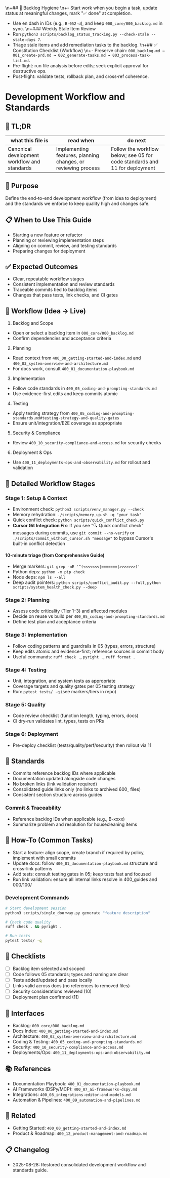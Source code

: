\n+## 🧭 Backlog Hygiene
\n+- Start work when you begin a task, update status at meaningful changes, mark "✅ done" at completion.
- Use en dash in IDs (e.g., `B‑052‑d`), and keep `000_core/000_backlog.md` in sync.
\n+### Weekly Stale Item Review
- Run `python3 scripts/backlog_status_tracking.py --check-stale --stale-days 7`.
- Triage stale items and add remediation tasks to the backlog.
\n+## ✅ Constitution Checklist (Workflow)
\n+- Preserve chain: `000_backlog.md → 001_create-prd.md → 002_generate-tasks.md → 003_process-task-list.md`.
- Pre‑flight: run file analysis before edits; seek explicit approval for destructive ops.
- Post‑flight: validate tests, rollback plan, and cross‑ref coherence.
# Development Workflow and Standards

## 🔎 TL;DR

| what this file is | read when | do next |
|---|---|---|
| Canonical development workflow and standards | Implementing features, planning changes, or reviewing process | Follow the workflow below; see 05 for code standards and 11 for deployment |

## 🎯 Purpose

Define the end-to-end development workflow (from idea to deployment) and the standards we enforce to keep quality high and changes safe.

## 📋 When to Use This Guide

- Starting a new feature or refactor
- Planning or reviewing implementation steps
- Aligning on commit, review, and testing standards
- Preparing changes for deployment

## ✅ Expected Outcomes

- Clear, repeatable workflow stages
- Consistent implementation and review standards
- Traceable commits tied to backlog items
- Changes that pass tests, link checks, and CI gates

## 🧭 Workflow (Idea → Live)

1) Backlog and Scope
- Open or select a backlog item in `000_core/000_backlog.md`
- Confirm dependencies and acceptance criteria

2) Planning
- Read context from `400_00_getting-started-and-index.md` and `400_03_system-overview-and-architecture.md`
- For docs work, consult `400_01_documentation-playbook.md`

3) Implementation
- Follow code standards in `400_05_coding-and-prompting-standards.md`
- Use evidence-first edits and keep commits atomic

4) Testing
- Apply testing strategy from `400_05_coding-and-prompting-standards.md#testing-strategy-and-quality-gates`
- Ensure unit/integration/E2E coverage as appropriate

5) Security & Compliance
- Review `400_10_security-compliance-and-access.md` for security checks

6) Deployment & Ops
- Use `400_11_deployments-ops-and-observability.md` for rollout and validation

## 🧱 Detailed Workflow Stages

### Stage 1: Setup & Context
- Environment check: `python3 scripts/venv_manager.py --check`
- Memory rehydration: `./scripts/memory_up.sh -q "your task"`
- Quick conflict check: `python scripts/quick_conflict_check.py`
- **Cursor Git Integration Fix**: If you see "🔍 Quick conflict check" messages during commits, use `git commit --no-verify` or `./scripts/commit_without_cursor.sh "message"` to bypass Cursor's built-in conflict detection

#### 10-minute triage (from Comprehensive Guide)
- Merge markers: `git grep -nE '^(<<<<<<<|=======|>>>>>>>)'`
- Python deps: `python -m pip check`
- Node deps: `npm ls --all`
- Deep audit pointers: `python scripts/conflict_audit.py --full`, `python scripts/system_health_check.py --deep`

### Stage 2: Planning
- Assess code criticality (Tier 1–3) and affected modules
- Decide on reuse vs build per `400_05_coding-and-prompting-standards.md`
- Define test plan and acceptance criteria

### Stage 3: Implementation
- Follow coding patterns and guardrails in 05 (types, errors, structure)
- Keep edits atomic and evidence-first; reference sources in commit body
- Useful commands: `ruff check .`, `pyright .`, `ruff format .`

### Stage 4: Testing
- Unit, integration, and system tests as appropriate
- Coverage targets and quality gates per 05 testing strategy
- Run: `pytest tests/ -q` (see markers/tiers in repo)

### Stage 5: Quality
- Code review checklist (function length, typing, errors, docs)
- CI dry-run validates lint, types, tests on PRs

### Stage 6: Deployment
- Pre-deploy checklist (tests/quality/perf/security) then rollout via 11

## 🧩 Standards

- Commits reference backlog IDs where applicable
- Documentation updated alongside code changes
- No broken links (link validation required)
- Consolidated guide links only (no links to archived 600_ files)
- Consistent section structure across guides

### Commit & Traceability
- Reference backlog IDs when applicable (e.g., B-xxxx)
- Summarize problem and resolution for housecleaning items

## 🔧 How-To (Common Tasks)

- Start a feature: align scope, create branch if required by policy, implement with small commits
- Update docs: follow `400_01_documentation-playbook.md` structure and cross-link patterns
- Add tests: consult testing gates in 05; keep tests fast and focused
- Run link validation: ensure all internal links resolve in 400_guides and 000/100/

### Development Commands
```bash
# Start development session
python3 scripts/single_doorway.py generate "feature description"

# Check code quality
ruff check . && pyright .

# Run tests
pytest tests/ -q
```

## 📝 Checklists

- [ ] Backlog item selected and scoped
- [ ] Code follows 05 standards; types and naming are clear
- [ ] Tests added/updated and pass locally
- [ ] Links valid across docs (no references to removed files)
- [ ] Security considerations reviewed (10)
- [ ] Deployment plan confirmed (11)

## 🔗 Interfaces

- Backlog: `000_core/000_backlog.md`
- Docs Index: `400_00_getting-started-and-index.md`
- Architecture: `400_03_system-overview-and-architecture.md`
- Coding & Testing: `400_05_coding-and-prompting-standards.md`
- Security: `400_10_security-compliance-and-access.md`
- Deployments/Ops: `400_11_deployments-ops-and-observability.md`

## 📚 References

- Documentation Playbook: `400_01_documentation-playbook.md`
- AI Frameworks (DSPy/MCP): `400_07_ai-frameworks-dspy.md`
- Integrations: `400_08_integrations-editor-and-models.md`
- Automation & Pipelines: `400_09_automation-and-pipelines.md`

## 🔗 Related

- Getting Started: `400_00_getting-started-and-index.md`
- Product & Roadmap: `400_12_product-management-and-roadmap.md`

## 📋 Changelog
- 2025-08-28: Restored consolidated development workflow and standards guide.
